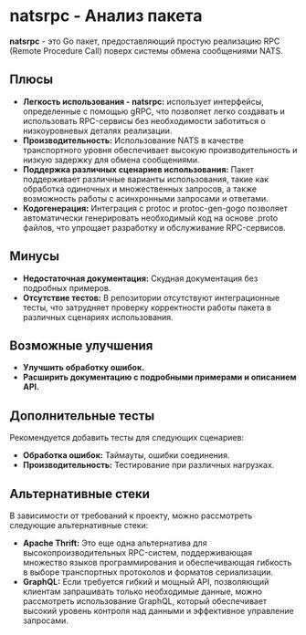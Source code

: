 # natsrpc - Анализ пакета

**natsrpc** - это Go пакет, предоставляющий простую реализацию RPC (Remote Procedure Call) поверх системы обмена сообщениями NATS.

## Плюсы

* **Легкость использования - natsrpc:**  использует интерфейсы, определенные с помощью gRPC, что позволяет легко создавать и использовать RPC-сервисы без необходимости заботиться о низкоуровневых деталях реализации.
* **Производительность:** Использование NATS в качестве транспортного уровня обеспечивает высокую производительность и низкую задержку для обмена сообщениями​.
* **Поддержка различных сценариев использования:** Пакет поддерживает различные варианты использования, такие как обработка одиночных и множественных запросов, а также возможность работы с асинхронными запросами и ответами.
* **Кодогенерация:** Интеграция с protoc и protoc-gen-gogo позволяет автоматически генерировать необходимый код на основе .proto файлов, что упрощает разработку и обслуживание RPC-сервисов.

## Минусы

* **Недостаточная документация:** Скудная документация без подробных примеров.
* **Отсутствие тестов:**  В репозитории отсутствуют интеграционные тесты, что затрудняет проверку корректности работы пакета в различных сценариях использования.

## Возможные улучшения

* **Улучшить обработку ошибок.**
* **Расширить документацию с подробными примерами и описанием API.**

## Дополнительные тесты

Рекомендуется добавить тесты для следующих сценариев:

* **Обработка ошибок:** Таймауты, ошибки соединения.
* **Производительность:** Тестирование при различных нагрузках.

## Альтернативные стеки

В зависимости от требований к проекту, можно рассмотреть следующие альтернативные стеки:

* **Apache Thrift:** Это еще одна альтернатива для высокопроизводительных RPC-систем, поддерживающая множество языков программирования и обеспечивающая гибкость в выборе транспортных протоколов и форматов сериализации.
* **GraphQL:** Если требуется гибкий и мощный API, позволяющий клиентам запрашивать только необходимые данные, можно рассмотреть использование GraphQL, который обеспечивает высокий уровень контроля над данными и эффективное управление запросами.
